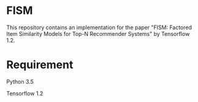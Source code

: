 # FISM
This repository contains an implementation for the paper "FISM: Factored Item Similarity Models for Top-N Recommender Systems" by Tensorflow 1.2.
# Requirement
Python 3.5

Tensorflow 1.2

